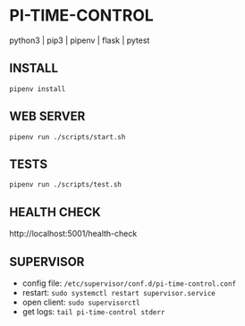 # PI-TIME-CONTROL
python3 | pip3 | pipenv | flask | pytest

## INSTALL
`pipenv install`

## WEB SERVER
`pipenv run ./scripts/start.sh`

## TESTS
`pipenv run ./scripts/test.sh`

## HEALTH CHECK
http://localhost:5001/health-check

## SUPERVISOR
- config file: `/etc/supervisor/conf.d/pi-time-control.conf`
- restart: `sudo systemctl restart supervisor.service`
- open client: `sudo supervisorctl`
- get logs: `tail pi-time-control stderr`